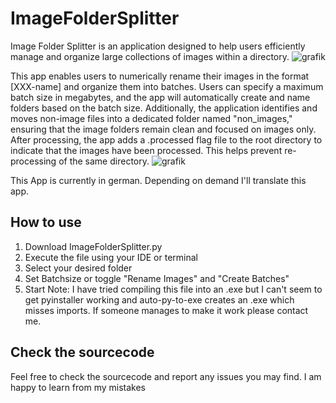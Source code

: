 # ImageFolderSplitter
Image Folder Splitter is an application designed to help users efficiently manage and organize large collections of images within a directory.
![grafik](https://github.com/user-attachments/assets/90c59d5b-b486-44ab-b7f5-e21078e67118)

This app enables users to numerically rename their images in the format [XXX-name] and organize them into batches. Users can specify a maximum batch size in megabytes, 
and the app will automatically create and name folders based on the batch size.
Additionally, the application identifies and moves non-image files into a dedicated folder named "non_images," ensuring that the image folders remain clean and focused on images only.
After processing, the app adds a .processed flag file to the root directory to indicate that the images have been processed. This helps prevent re-processing of the same directory.
![grafik](https://github.com/user-attachments/assets/5664f2fd-57f3-46c7-8c3b-13cf65cfcd8c)



This App is currently in german. Depending on demand I'll translate this app.

## How to use
1. Download ImageFolderSplitter.py
2. Execute the file using your IDE or terminal
3. Select your desired folder
4. Set Batchsize or toggle "Rename Images" and "Create Batches"
5. Start
Note: I have tried compiling this file into an .exe but I can't seem to get pyinstaller working and auto-py-to-exe creates an .exe which misses imports.
If someone manages to make it work please contact me.

## Check the sourcecode
Feel free to check the sourcecode and report any issues you may find. I am happy to learn from my mistakes



